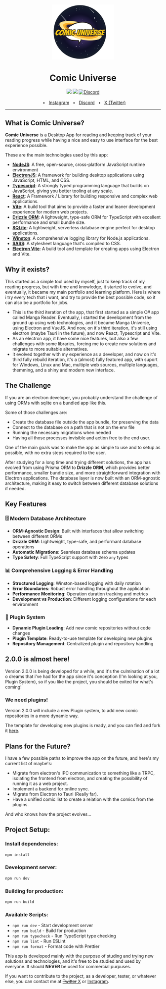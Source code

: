<div align="center">
  <img src="https://github.com/pablovsouza/comic-universe/blob/main/src/renderer/assets/icon.svg?raw=true" width="200">
  <h1>Comic Universe</h1>
  <img src="https://img.shields.io/badge/PRs-welcome-brightgreen.svg" />
  <a href="https://github.com/pablovsouza/comic-universe/blob/master/LICENSE"><img src="https://img.shields.io/badge/license-MIT-blue" /></a>
  <a href="https://discord.gg/gPsQkDGDfc"><img alt="Discord" src="https://img.shields.io/discord/1270554232260526120?label=Discord"></a>
  <br />
  <br />
  <span>&nbsp;&nbsp;•&nbsp;&nbsp;</span>
  <a href="https://www.instagram.com/opablosouza/">Instagram</a>
  <span>&nbsp;&nbsp;•&nbsp;&nbsp;</span>
  <a href="https://discord.gg/gPsQkDGDfc">Discord</a>
  <span>&nbsp;&nbsp;•&nbsp;&nbsp;</span>
  <a href="https://x.com/opablosouza">X (Twitter)</a>
  <br />
  <hr />
</div>

## What is Comic Universe?

**Comic Universe** is a Desktop App for reading and keeping track of your reading progress while having a nice and easy to use interface for the best experience possible.

These are the main technologies used by this app:

- [**NodeJS**](https://nodejs.org/): A free, open-source, cross-platform JavaScript runtime environment
- [**ElectronJS**](https://www.electronjs.org/): A framework for building desktop applications using JavaScript, HTML, and CSS.
- [**Typescript**](https://www.typescriptlang.org/): A strongly typed programming language that builds on JavaScript, giving you better tooling at any scale.
- [**React**](https://react.dev/): A Framework / Library for building responsive and complex web applications.
- [**Vite**](https://vitejs.dev/): A build tool that aims to provide a faster and leaner development experience for modern web projects.
- [**Drizzle ORM**](https://orm.drizzle.team/): A lightweight, type-safe ORM for TypeScript with excellent performance and small bundle size.
- [**SQLite**](https://www.sqlite.org/): A lightweight, serverless database engine perfect for desktop applications.
- [**Winston**](https://github.com/winstonjs/winston): A comprehensive logging library for Node.js applications.
- [**SASS**](https://sass-lang.com/): A stylesheet language that's compiled to CSS.
- [**Electron Vite**](https://electron-vite.org/): A build tool and template for creating apps using Electron and Vite.

## Why it exists?

This started as a simple tool used by myself, just to keep track of my reading progress, but with time and knowledge, it started to evolve, and eventually, it became my main portfolio and learning platform. Here is where i try every tech that i want, and try to provide the best possible code, so it can also be a portfolio for jobs.

- This is the third iteration of the app, that first started as a simple C# app called Manga Reader. Eventually, i started the development from the ground up using web technologies, and it became Manga Universe, using Electron and VueJS. And now, on it's third iteration, it's still using electron (maybe Tauri in the future), and now React, Typescript and Vite.
- As an electron app, it have some nice features, but also a few challenges with some libraries, forcing me to create new solutions and migrate to more suitable alternatives.
- It evolved together with my experience as a developer, and now on it's third fully rebuild iteration, it's a (almost) fully featured app, with suport for Windows, Linux and Mac, multiple web sources, multiple languages, themming, and a shiny and modern new interface.

## The Challenge

If you are an electron developer, you probably understand the challenge of using ORMs with sqlite on a bundled app like this.

Some of those challenges are:

- Create the database file outside the app bundle, for preserving the data
- Connect to the database on a path that is not on the env file
- Running the necessary migrations when needed
- Having all those processes invisible and action free to the end user.

One of the main goals was to make the app as simple to use and to setup as possible, with no extra steps required to the user.

After studying for a long time and trying different solutions, the app has evolved from using Prisma ORM to **Drizzle ORM**, which provides better performance, smaller bundle size, and more straightforward integration with Electron applications. The database layer is now built with an ORM-agnostic architecture, making it easy to switch between different database solutions if needed.

## Key Features

### 🗄️ **Modern Database Architecture**

- **ORM-Agnostic Design**: Built with interfaces that allow switching between different ORMs
- **Drizzle ORM**: Lightweight, type-safe, and performant database operations
- **Automatic Migrations**: Seamless database schema updates
- **Type Safety**: Full TypeScript support with zero `any` types

### 📊 **Comprehensive Logging & Error Handling**

- **Structured Logging**: Winston-based logging with daily rotation
- **Error Boundaries**: Robust error handling throughout the application
- **Performance Monitoring**: Operation duration tracking and metrics
- **Development vs Production**: Different logging configurations for each environment

### 🔌 **Plugin System**

- **Dynamic Plugin Loading**: Add new comic repositories without code changes
- **Plugin Template**: Ready-to-use template for developing new plugins
- **Repository Management**: Centralized plugin and repository handling

## 2.0.0 is almost here!

Version 2.0.0 is being developed for a while, and it's the culmination of a lot o dreams that i've had for the app since it's conception (I'm looking at you, Plugin System), so if you like the project, you should be exited for what's coming!

### We need plugins!

Version 2.0.0 will include a new Plugin system, to add new comic repositories in a more dynamic way.

The template for developing new plugins is ready, and you can find and fork it [here](https://github.com/pablovsouza/comic-universe-plugin-template).

## Plans for the Future?

I have a few possible paths to improve the app on the future, and here's my current list of maybe's:

- Migrate from electron's IPC communication to something like a TRPC, isolating the frontend from electron, and creating the possibility of running it as a web project.
- Implement a backend for online sync.
- Migrate from Electron to Tauri (Really far).
- Have a unified comic list to create a relation with the comics from the plugins.

And who knows how the project evolves...

## Project Setup:

### Install dependencies:

```bash
npm install
```

### Development server:

```bash
npm run dev
```

### Building for production:

```bash
npm run build
```

### Available Scripts:

- `npm run dev` - Start development server
- `npm run build` - Build for production
- `npm run typecheck` - Run TypeScript type checking
- `npm run lint` - Run ESLint
- `npm run format` - Format code with Prettier

This app is developed mainly with the purpose of studing and trying new solutions and technologies, and it's free to be studied and used by everyone. It should **NEVER** be used for commercial purpuses.

If you want to contribute to the project, as a developer, tester, or whatever else, you can contact me at [~~Twitter~~ X](https://twitter.com/opablosouza) or [Instagram](https://www.instagram.com/opablosouza/).
